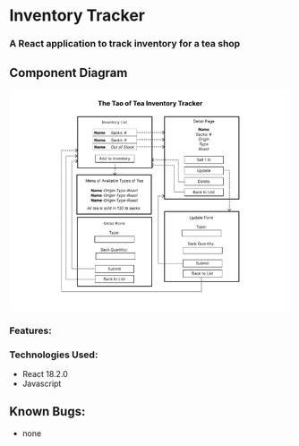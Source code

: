 # Inventory Tracker

### A React application to track inventory for a tea shop

## Component Diagram

<img src="src/img/diagram.png">

### Features:

### Technologies Used:
* React 18.2.0
* Javascript 

## Known Bugs:
* none
